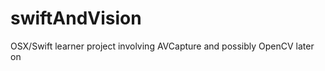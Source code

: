 swiftAndVision
==============

OSX/Swift learner project involving AVCapture and possibly OpenCV later on
